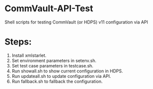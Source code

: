 # CommVault-API-Test
Shell scripts for testing CommVault (or HDPS) v11 configuration via API

# Steps:
1. Install xmlstarlet.
2. Set environment parameters in setenv.sh.
3. Set test case parameters in testcase.sh.
4. Run showall.sh to show current configuration in HDPS.
5. Run updateall.sh to update configuration via API.
6. Run fallback.sh to fallback the configuration.
